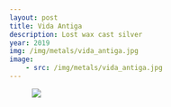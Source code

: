```yaml
---
layout: post
title: Vida Antiga
description: Lost wax cast silver
year: 2019
img: /img/metals/vida_antiga.jpg
image:
    - src: /img/metals/vida_antiga.jpg
---
```

<figure>
  <img
    class="post-image" src="{{ page.image[0].src }}">
</figure>
